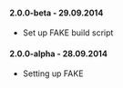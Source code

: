 #### 2.0.0-beta - 29.09.2014
* Set up FAKE build script

#### 2.0.0-alpha - 28.09.2014
* Setting up FAKE
